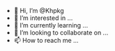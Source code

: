- 👋 Hi, I’m @Khpkg
- 👀 I’m interested in ...
- 🌱 I’m currently learning ...
- 💞️ I’m looking to collaborate on ...
- 📫 How to reach me ...

<!---
Khpkg/Khpkg is a ✨ special ✨ repository because its `README.md` (this file) appears on your GitHub profile.
You can click the Preview link to take a look at your changes.
--->
